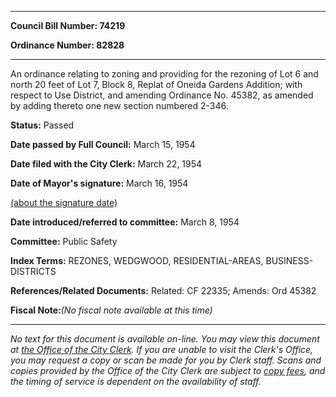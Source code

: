 

********

**Council Bill Number: 74219**
   
**Ordinance Number: 82828**
********

 An ordinance relating to zoning and providing for the rezoning of Lot 6 and north 20 feet of Lot 7, Block 8, Replat of Oneida Gardens Addition; with respect to Use District, and amending Ordinance No. 45382, as amended by adding thereto one new section numbered 2-346.

**Status:** Passed
   
**Date passed by Full Council:** March 15, 1954
   
**Date filed with the City Clerk:** March 22, 1954
   
**Date of Mayor's signature:** March 16, 1954
   
[(about the signature date)](/~public/approvaldate.htm)
   
   
   
**Date introduced/referred to committee:** March 8, 1954
   
**Committee:** Public Safety
   
   
**Index Terms:** REZONES, WEDGWOOD, RESIDENTIAL-AREAS, BUSINESS-DISTRICTS

**References/Related Documents:** Related: CF 22335; Amends: Ord 45382

**Fiscal Note:**_(No fiscal note available at this time)_
********

_No text for this document is available on-line. You may view this document at [the Office of the City Clerk](http://www.seattle.gov/leg/clerk/contactUs.htm). If you are unable to visit the Clerk's Office, you may request a copy or scan be made for you by Clerk staff. Scans and copies provided by the Office of the City Clerk are subject to [copy fees](http://clerk.seattle.gov/~public/clerkfees.htm), and the timing of service is dependent on the availability of staff._

